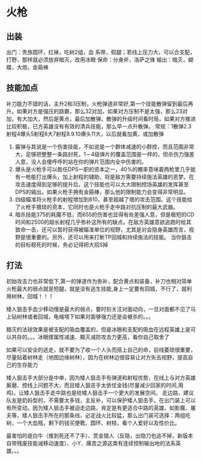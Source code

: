 # 火枪

## 出装
出门：贵族圆环，红袜，吃树2组，血
系带，假腿；若线上压力大，可以合支配，打野，那样就必须放弃暗灭，改用冰眼
保命：分身斧，洛萨之锋
输出：暗灭，蝴蝶，大炮，金箍棒

## 技能加点
补刀能力不错的话，主升2和3压制，火枪弹道非常好,第一个技能散弹留到最后再升。如果对方是强压的路霸，那么32对加，如果对方压制不是太强，那么23对加，有大加大，然后是黄点，最后加散弹。散弹的升级时间看时局，如果对方推进比较积极，已方英雄没有有效的清兵技能，那么早一点升散弹。
常规：1散弹2.3射程4爆头5射程6大7射程8.9.10爆头11大，以后就看加黄，或加散弹

1. 霰弹与其说是一个伤害技能，不如说是一个群体减速的小群控，而且范围非常大，足够把整整一条路封死，1－4级弹片的覆盖范围是一样的，但杀伤力强差人意，没人会傻呼呼的站在你的弹片范围内全中伤害的。
2. 爆头是火枪手可以胜任DPS一职的资本之一，40%的概率意味着两枪里几乎就有一枪能打出爆头，加上射程的辅助，将是敌方需要持续施法英雄的恶梦。在攻击速度得到足够的提升后，这个技能也可以大大限制控场英雄的发挥甚至DPS的输出。如果火枪手拥有金箍棒，那么他的限制能力会变得非常明显。 
3. 四级瞄准将火枪手的射程增加到810，甚至超越了塔的攻击范围。这个技能给了火枪手猥琐的资本，它同时也是火枪手走中路对抗压制的最大武器。
4. 暗杀技能375的耗魔不低，而655的伤害也显得有些差强人意，但是极短的CD时间和2500的超长射程几乎弥补这所有的缺点。在敌方英雄意欲逃跑时给其致命一击，还可以暂时获得被瞄准单位的视野，尤其是对会隐身英雄而言，视野是很重要的。另外，还可以用来打断TP回城和持续施法的技能。
当你狙击的目标稳死的时候，务必记得把大招S掉 

## 打法
初始攻击力也非常低下,第一的弹道作为弥补，配合黄点和装备，补刀也相对简单
火枪最大的弱点就是短腿，就是没有逃生技能,身上一定要有回城，不行了，就利用树林，回城！！！

矮人狙击手血少移动慢是最大的弱点，要时刻关注对面动向，一旦对面都不见了马上钻树林或者回城，龟缩塔下如果对面够强力还是会被杀的。。。

黯灭的法球效果是被支配的吸血覆盖的，但是冰眼和支配的吸血在远程英雄上是可以共存的。。。冰眼撑属性减速、黯灭减防攻击力更高，看你自己取舍了

如果可以安全的逃走，就不要为了收一个人头而搭上自己的命，前线萎琐很重要，尽量贴着树林走（地图边缘树林），因为在树林边很容易让对方失去视野，提高自己的生存能力

矮人狙击手大部分是中单，因为矮人狙击手有弹道和射程优势，在线上与对方英雄厮磨、控线上问题不大，而且矮人狙击手太依仗金钱(尽量减少回家的时间,用鸡)，让矮人狙击手走中路也是给矮人狙击手一个更大的发展空间。
走边路，建议队友是奶妈型的，不需要太多钱，主反补，可以保护矮人狙击手。在出门装上可以有所变动。因为矮人狙击手被迫走边路，肯定是有更适合中路的英雄，如影魔、屠夫等，矮人狙击手所在的那条线，必定战火比较猛，那么出门装可选择：两组吃树，一个大血瓶，剩下的钱买便靴、圆环、树枝，看个人爱好以及性价比。

最害怕的是白牛（推到死还不了手）、赏金猎人（反隐，出隐刀也逃不掉，新版本自带残废技能减移动速度）、小Y、痛苦之源这类有连续控制输出地的法系英雄。。。